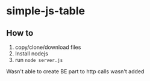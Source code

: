 # simple-js-table

## How to

1. copy/clone/download files
2. Install nodejs
3. run `node server.js`


Wasn't able to create BE part to http calls wasn't added
